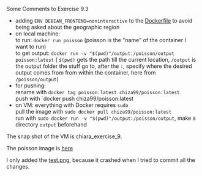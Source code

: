 Some Comments to Exercise 9.3
* adding `ENV DEBIAN_FRONTEND=noninteractive` to the [Dockerfile](Dockerfile) to avoid being asked about the geographic region
* on local machine:  
to run: `docker run poisson` (poisson is the "name" of the container I want to run)  
to get output: `docker run -v "$(pwd)"/output:/poisson/output poisson:latest` ( `$(pwd)` gets the 
path till the current location,  `/output` is the output folder the stuff go to, after the `:`, specify
where the desired output comes from from within the container, here from `/poisson/output`)
* for pushing:  
rename with `docker tag poisson:latest chiza99/poisson:latest`  
push with `docker push chiza99/poisson:latest
* on VM: everything with Docker requires `sudo`  
pull the image with `sudo docker pull chiza99/poisson:latest`  
run with `sudo docker run -v "$(pwd)"/output:/poisson/output`, make a directory `output` beforehand


The snap shot of the VM is chiara_exercise_9.

The poisson image is [here](https://hub.docker.com/r/chiza99/poisson/tags)

I only added the [test.png](output/test.png), because it crashed when I tried to commit all the changes.
